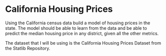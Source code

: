 # California Housing Prices
Using the California census data build a model of housing prices in the state.
The model should be able to learn from the data and be able to predict the median housing price in any district, given all the other metrics.

The dataset that I will be using is the California Housing Prices Dataset from the Statlib Repository. 
